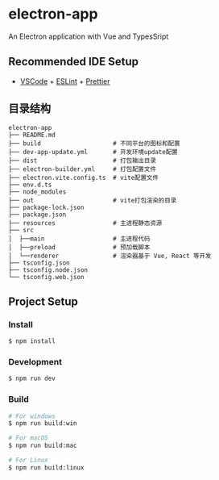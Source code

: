 <!--
 * @Description: 
 * @Author: Chen YunBin
 * @Date: 2022-11-21 09:40:30
 * @LastEditors: Chen YunBin
 * @LastEditTime: 2023-02-03 14:13:35
 * @FilePath: \electron-app\README.md
-->
# electron-app

An Electron application with Vue and TypesSript

## Recommended IDE Setup

- [VSCode](https://code.visualstudio.com/) + [ESLint](https://marketplace.visualstudio.com/items?itemName=dbaeumer.vscode-eslint) + [Prettier](https://marketplace.visualstudio.com/items?itemName=esbenp.prettier-vscode)

## 目录结构
```
electron-app
├── README.md  
├── build                    # 不同平台的图标和配置
├── dev-app-update.yml       # 开发环境update配置
├── dist                     # 打包输出目录
├── electron-builder.yml     # 打包配置文件
├── electron.vite.config.ts  # vite配置文件
├── env.d.ts
├── node_modules
├── out                      # vite打包渲染的目录
├── package-lock.json
├── package.json
├── resources                # 主进程静态资源
├── src
│  ├──main                   # 主进程代码
│  ├──preload                # 预加载脚本
│  └──renderer               # 渲染器基于 Vue, React 等开发
├── tsconfig.json
├── tsconfig.node.json
└── tsconfig.web.json

```

## Project Setup

### Install

```bash
$ npm install
```

### Development

```bash
$ npm run dev
```


### Build

```bash
# For windows
$ npm run build:win

# For macOS
$ npm run build:mac

# For Linux
$ npm run build:linux
```
